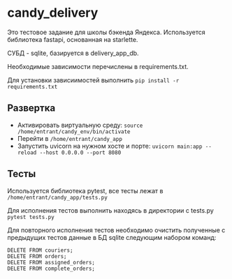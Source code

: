 # candy_delivery
Это тестовое задание для школы бэкенда Яндекса. Используется библиотека fastapi, основанная на starlette. 

СУБД - sqlite, базируется в delivery_app_db. 

Необходимые зависимости перечислены в requirements.txt.

Для установки зависиимостей выполнить ``` pip install -r requirements.txt ```

## Развертка 
- Активировать виртуальную среду: ``` source /home/entrant/candy_env/bin/activate ```
- Перейти в ``` /home/entrant/candy_app ```
- Запустить uvicorn на нужном хосте и порте: ``` uvicorn main:app --reload --host 0.0.0.0 --port 8080 ```

## Тесты
Используется библиотека pytest, все тесты лежат в ``` /home/entrant/candy_app/tests.py ```

Для исполнения тестов выполнить находясь в директории с tests.py ``` pytest tests.py ```

Для повторного исполнения тестов необходимо очистить полученные с предыдущих тестов данные в БД sqlite следующим набором команд:
``` 
DELETE FROM couriers;
DELETE FROM orders;
DELETE FROM assigned_orders;
DELETE FROM complete_orders; 
```
